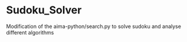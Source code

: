 # Sudoku_Solver
Modification of the aima-python/search.py to solve sudoku and analyse different algorithms
